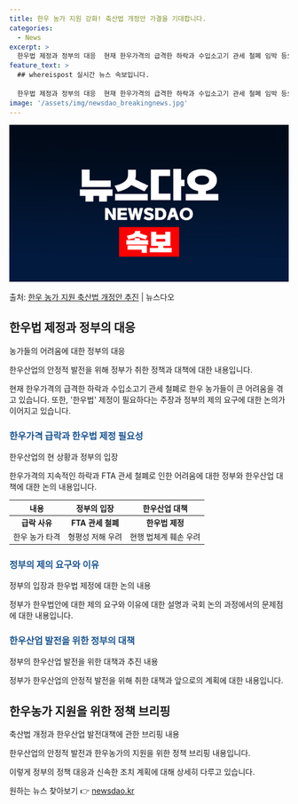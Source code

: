 ```yaml
---
title: 한우 농가 지원 강화! 축산법 개정안 가결을 기대합니다.
categories:
  - News
excerpt: >
  한우법 제정과 정부의 대응  현재 한우가격의 급격한 하락과 수입소고기 관세 철폐 임박 등으로 한우 농가들이 …
feature_text: >
  ## whereispost 실시간 뉴스 속보입니다.

  한우법 제정과 정부의 대응  현재 한우가격의 급격한 하락과 수입소고기 관세 철폐 임박 등으로 한우 농가들이 …
image: '/assets/img/newsdao_breakingnews.jpg'
---
```


![뉴스다오 속보](/assets/img/newsdao_breakingnews.jpg)

<p>출처: <a href="https://newsdao.kr/4040" rel="dofollow">한우 농가 지원 축산법 개정안 추진</a> | 뉴스다오</p>

<h2 data-ke-size="size26">한우법 제정과 정부의 대응</h2>
농가들의 어려움에 대한 정부의 대응

한우산업의 안정적 발전을 위해 정부가 취한 정책과 대책에 대한 내용입니다. 

<p data-ke-size="size16">현재 한우가격의 급격한 하락과 수입소고기 관세 철폐로 한우 농가들이 큰 어려움을 겪고 있습니다. 또한, '한우법' 제정이 필요하다는 주장과 정부의 제의 요구에 대한 논의가 이어지고 있습니다.</p>

<h3><b><span style="color: #1a5490;">한우가격 급락과 한우법 제정 필요성</span></b></h3>
한우산업의 현 상황과 정부의 입장

<p data-ke-size="size16">한우가격의 지속적인 하락과 FTA 관세 철폐로 인한 어려움에 대한 정부와 한우산업 대책에 대한 논의 내용입니다.</p>

<table>
<thead>
<tr>
<th>내용</th>
<th>정부의 입장</th>
<th>한우산업 대책</th>
</tr>
</thead>
<tbody>
<tr>
<td style="text-align: center; height: 17px;"><b>급락 사유</b></td>
<td style="text-align: center; height: 17px;"><b>FTA 관세 철폐</b></td>
<td style="text-align: center; height: 17px;"><b>한우법 제정</b></td>
</tr>
<tr>
<td>한우 농가 타격</td>
<td>형평성 저해 우려</td>
<td>현행 법체계 훼손 우려</td>
</tr>
</tbody>
</table>

<h3><b><span style="color: #1a5490;">정부의 제의 요구와 이유</span></b></h3>
정부의 입장과 한우법 제정에 대한 논의 내용

<p data-ke-size="size16">정부가 한우법안에 대한 제의 요구와 이유에 대한 설명과 국회 논의 과정에서의 문제점에 대한 내용입니다.</p>

<h3><b><span style="color: #1a5490;">한우산업 발전을 위한 정부의 대책</span></b></h3>
정부의 한우산업 발전을 위한 대책과 추진 내용

<p data-ke-size="size16">정부가 한우산업의 안정적 발전을 위해 취한 대책과 앞으로의 계획에 대한 내용입니다.</p>

<h2 data-ke-size="size26">한우농가 지원을 위한 정책 브리핑</h2>
축산법 개정과 한우산업 발전대책에 관한 브리핑 내용

<p data-ke-size="size16">한우산업의 안정적 발전과 한우농가의 지원을 위한 정책 브리핑 내용입니다.</p>

이렇게 정부의 정책 대응과 신속한 조치 계획에 대해 상세히 다루고 있습니다. 

원하는 뉴스 찾아보기 👉 <a href="https://newsdao.kr" rel="dofollow">newsdao.kr</a>


